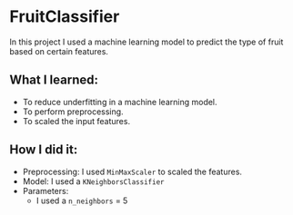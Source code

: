 # FruitClassifier
In this project I used a machine learning model to predict the type of fruit based on certain features.


## What I learned:

* To reduce underfitting in a machine learning model.
* To perform preprocessing.
* To scaled the input features.

## How I did it:

- Preprocessing: I used `MinMaxScaler` to scaled the features.
- Model: I used a `KNeighborsClassifier`
- Parameters: 
  - I used a `n_neighbors` = 5
